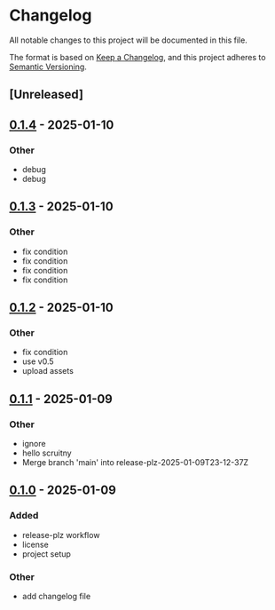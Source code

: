 # Changelog

All notable changes to this project will be documented in this file.

The format is based on [Keep a Changelog](https://keepachangelog.com/en/1.0.0/),
and this project adheres to [Semantic Versioning](https://semver.org/spec/v2.0.0.html).

## [Unreleased]

## [0.1.4](https://github.com/code-sleuth/scrutiny/compare/v0.1.3...v0.1.4) - 2025-01-10

### Other

- debug
- debug

## [0.1.3](https://github.com/code-sleuth/scrutiny/compare/v0.1.2...v0.1.3) - 2025-01-10

### Other

- fix condition
- fix condition
- fix condition
- fix condition

## [0.1.2](https://github.com/code-sleuth/scrutiny/compare/v0.1.1...v0.1.2) - 2025-01-10

### Other

- fix condition
- use v0.5
- upload assets

## [0.1.1](https://github.com/code-sleuth/scrutiny/compare/v0.1.0...v0.1.1) - 2025-01-09

### Other

- ignore
- hello scruitny
- Merge branch 'main' into release-plz-2025-01-09T23-12-37Z

 ## [0.1.0](https://github.com/code-sleuth/scrutiny/releases/tag/v0.1.0) - 2025-01-09

 ### Added

 - release-plz workflow
 - license
 - project setup

 ### Other

 - add changelog file

